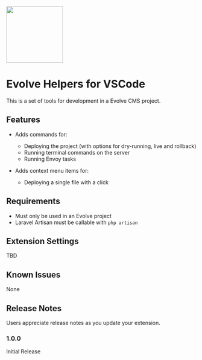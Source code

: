 <img src="https://user-images.githubusercontent.com/10193428/102238085-aa4cc680-3ef5-11eb-826f-a9de7c58b151.png" width="150px">

# Evolve Helpers for VSCode

This is a set of tools for development in a Evolve CMS project.

## Features

- Adds commands for:
    - Deploying the project (with options for dry-running, live and rollback)
    - Running terminal commands on the server
    - Running Envoy tasks

- Adds context menu items for:
    - Deploying a single file with a click

## Requirements

- Must only be used in an Evolve project
- Laravel Artisan must be callable with `php artisan`

## Extension Settings

TBD

## Known Issues

None

## Release Notes

Users appreciate release notes as you update your extension.

### 1.0.0

Initial Release
